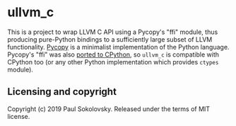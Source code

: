 ullvm_c
=======

This is a project to wrap LLVM C API using a Pycopy's "ffi" module, thus
producing pure-Python bindings to a sufficiently large subset of LLVM
functionality. [Pycopy](https://github.com/pfalcon/pycopy) is a minimalist
implementation of the Python language. Pycopy's "ffi" was also
[ported to CPython](https://github.com/pfalcon/pycopy-lib/tree/master/cpython-ffi),
so `ullvm_c` is compatible with CPython too (or any other Python
implementation which provides `ctypes` module).

Licensing and copyright
-----------------------

Copyright (c) 2019 Paul Sokolovsky. Released under the terms of MIT license.
